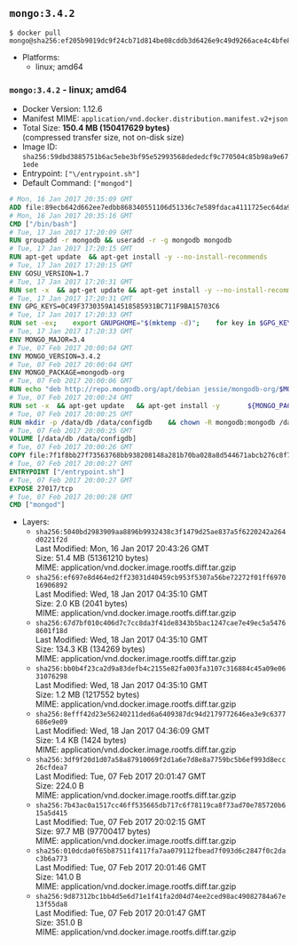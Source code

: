 ## `mongo:3.4.2`

```console
$ docker pull mongo@sha256:ef205b9019dc9f24cb71d814be08cddb3d6426e9c49d9266ace4c4bfe8fbff53
```

-	Platforms:
	-	linux; amd64

### `mongo:3.4.2` - linux; amd64

-	Docker Version: 1.12.6
-	Manifest MIME: `application/vnd.docker.distribution.manifest.v2+json`
-	Total Size: **150.4 MB (150417629 bytes)**  
	(compressed transfer size, not on-disk size)
-	Image ID: `sha256:59dbd3885751b6ac5ebe3bf95e52993568dededcf9c770504c85b98a9e671ede`
-	Entrypoint: `["\/entrypoint.sh"]`
-	Default Command: `["mongod"]`

```dockerfile
# Mon, 16 Jan 2017 20:35:09 GMT
ADD file:89ecb642d662ee7edbb868340551106d51336c7e589fdaca4111725ec64da957 in / 
# Mon, 16 Jan 2017 20:35:16 GMT
CMD ["/bin/bash"]
# Tue, 17 Jan 2017 17:20:09 GMT
RUN groupadd -r mongodb && useradd -r -g mongodb mongodb
# Tue, 17 Jan 2017 17:20:15 GMT
RUN apt-get update 	&& apt-get install -y --no-install-recommends 		numactl 	&& rm -rf /var/lib/apt/lists/*
# Tue, 17 Jan 2017 17:20:15 GMT
ENV GOSU_VERSION=1.7
# Tue, 17 Jan 2017 17:20:31 GMT
RUN set -x 	&& apt-get update && apt-get install -y --no-install-recommends ca-certificates wget && rm -rf /var/lib/apt/lists/* 	&& wget -O /usr/local/bin/gosu "https://github.com/tianon/gosu/releases/download/$GOSU_VERSION/gosu-$(dpkg --print-architecture)" 	&& wget -O /usr/local/bin/gosu.asc "https://github.com/tianon/gosu/releases/download/$GOSU_VERSION/gosu-$(dpkg --print-architecture).asc" 	&& export GNUPGHOME="$(mktemp -d)" 	&& gpg --keyserver ha.pool.sks-keyservers.net --recv-keys B42F6819007F00F88E364FD4036A9C25BF357DD4 	&& gpg --batch --verify /usr/local/bin/gosu.asc /usr/local/bin/gosu 	&& rm -r "$GNUPGHOME" /usr/local/bin/gosu.asc 	&& chmod +x /usr/local/bin/gosu 	&& gosu nobody true 	&& apt-get purge -y --auto-remove ca-certificates wget
# Tue, 17 Jan 2017 17:20:31 GMT
ENV GPG_KEYS=0C49F3730359A14518585931BC711F9BA15703C6
# Tue, 17 Jan 2017 17:20:33 GMT
RUN set -ex; 	export GNUPGHOME="$(mktemp -d)"; 	for key in $GPG_KEYS; do 		gpg --keyserver ha.pool.sks-keyservers.net --recv-keys "$key"; 	done; 	gpg --export $GPG_KEYS > /etc/apt/trusted.gpg.d/mongodb.gpg; 	rm -r "$GNUPGHOME"; 	apt-key list
# Tue, 17 Jan 2017 17:20:33 GMT
ENV MONGO_MAJOR=3.4
# Tue, 07 Feb 2017 20:00:04 GMT
ENV MONGO_VERSION=3.4.2
# Tue, 07 Feb 2017 20:00:04 GMT
ENV MONGO_PACKAGE=mongodb-org
# Tue, 07 Feb 2017 20:00:06 GMT
RUN echo "deb http://repo.mongodb.org/apt/debian jessie/mongodb-org/$MONGO_MAJOR main" > /etc/apt/sources.list.d/mongodb-org.list
# Tue, 07 Feb 2017 20:00:24 GMT
RUN set -x 	&& apt-get update 	&& apt-get install -y 		${MONGO_PACKAGE}=$MONGO_VERSION 		${MONGO_PACKAGE}-server=$MONGO_VERSION 		${MONGO_PACKAGE}-shell=$MONGO_VERSION 		${MONGO_PACKAGE}-mongos=$MONGO_VERSION 		${MONGO_PACKAGE}-tools=$MONGO_VERSION 	&& rm -rf /var/lib/apt/lists/* 	&& rm -rf /var/lib/mongodb 	&& mv /etc/mongod.conf /etc/mongod.conf.orig
# Tue, 07 Feb 2017 20:00:25 GMT
RUN mkdir -p /data/db /data/configdb 	&& chown -R mongodb:mongodb /data/db /data/configdb
# Tue, 07 Feb 2017 20:00:25 GMT
VOLUME [/data/db /data/configdb]
# Tue, 07 Feb 2017 20:00:26 GMT
COPY file:7f1f8bb27f73563768bb938208148a281b70ba028a8d544671abcb276c8f741c in /entrypoint.sh 
# Tue, 07 Feb 2017 20:00:27 GMT
ENTRYPOINT ["/entrypoint.sh"]
# Tue, 07 Feb 2017 20:00:27 GMT
EXPOSE 27017/tcp
# Tue, 07 Feb 2017 20:00:28 GMT
CMD ["mongod"]
```

-	Layers:
	-	`sha256:5040bd2983909aa8896b9932438c3f1479d25ae837a5f6220242a264d0221f2d`  
		Last Modified: Mon, 16 Jan 2017 20:43:26 GMT  
		Size: 51.4 MB (51361210 bytes)  
		MIME: application/vnd.docker.image.rootfs.diff.tar.gzip
	-	`sha256:ef697e8d464ed2ff23031d40459cb953f5307a56be72272f01ff697016906892`  
		Last Modified: Wed, 18 Jan 2017 04:35:10 GMT  
		Size: 2.0 KB (2041 bytes)  
		MIME: application/vnd.docker.image.rootfs.diff.tar.gzip
	-	`sha256:67d7bf010c406d7c7cc8da3f41de8343b5bac1247cae7e49ec5a54768601f18d`  
		Last Modified: Wed, 18 Jan 2017 04:35:10 GMT  
		Size: 134.3 KB (134269 bytes)  
		MIME: application/vnd.docker.image.rootfs.diff.tar.gzip
	-	`sha256:bb0b4f23ca2d9a83defb4c2155e82fa003fa3107c316884c45a09e0631076298`  
		Last Modified: Wed, 18 Jan 2017 04:35:10 GMT  
		Size: 1.2 MB (1217552 bytes)  
		MIME: application/vnd.docker.image.rootfs.diff.tar.gzip
	-	`sha256:8efff42d23e56240211ded6a6409387dc94d2179772646ea3e9c6377686e9e09`  
		Last Modified: Wed, 18 Jan 2017 04:36:09 GMT  
		Size: 1.4 KB (1424 bytes)  
		MIME: application/vnd.docker.image.rootfs.diff.tar.gzip
	-	`sha256:3df9f20d1d07a58a87910069f2d1a6e7d8e8a7759bc5b6ef993d8ecc26cfdea7`  
		Last Modified: Tue, 07 Feb 2017 20:01:47 GMT  
		Size: 224.0 B  
		MIME: application/vnd.docker.image.rootfs.diff.tar.gzip
	-	`sha256:7b43ac0a1517cc46ff535665db717c6f78119ca8f73ad70e785720b615a5d415`  
		Last Modified: Tue, 07 Feb 2017 20:02:15 GMT  
		Size: 97.7 MB (97700417 bytes)  
		MIME: application/vnd.docker.image.rootfs.diff.tar.gzip
	-	`sha256:010dcda0f65b87511f4117fa7aa079112fbead7f093d6c2847f0c2dac3b6a773`  
		Last Modified: Tue, 07 Feb 2017 20:01:46 GMT  
		Size: 141.0 B  
		MIME: application/vnd.docker.image.rootfs.diff.tar.gzip
	-	`sha256:9d87312bc1bb4d5e6d71e1f41fa2d04d74ee2ced98ac49082784a67e13f55da8`  
		Last Modified: Tue, 07 Feb 2017 20:01:47 GMT  
		Size: 351.0 B  
		MIME: application/vnd.docker.image.rootfs.diff.tar.gzip
